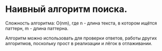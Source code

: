 # Наивный алгоритм поиска.<br/>

Сложность алгоритма: O(nm), где n - длина текста, в котором ищётся паттерн, m - длина паттерна.

Алгоритм можно использовать для проверки ответов, работы других алгоритмов, поскольку прост в реализации и лёгок в отлаживании.
